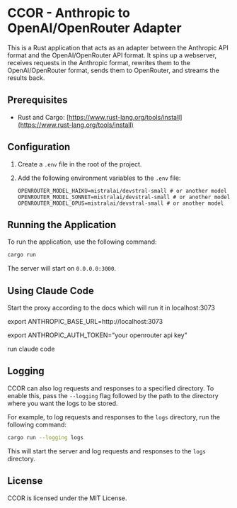 # CCOR - Anthropic to OpenAI/OpenRouter Adapter

This is a Rust application that acts as an adapter between the Anthropic API format and the OpenAI/OpenRouter API format. It spins up a webserver, receives requests in the Anthropic format, rewrites them to the OpenAI/OpenRouter format, sends them to OpenRouter, and streams the results back.

## Prerequisites

- Rust and Cargo: [https://www.rust-lang.org/tools/install](https://www.rust-lang.org/tools/install)

## Configuration

1.  Create a `.env` file in the root of the project.
2.  Add the following environment variables to the `.env` file:

    ```
    OPENROUTER_MODEL_HAIKU=mistralai/devstral-small # or another model
    OPENROUTER_MODEL_SONNET=mistralai/devstral-small # or another model
    OPENROUTER_MODEL_OPUS=mistralai/devstral-small # or another model
    ```

## Running the Application

To run the application, use the following command:

```bash
cargo run
```

The server will start on `0.0.0.0:3000`.

## Using Claude Code

Start the proxy according to the docs which will run it in localhost:3073

export ANTHROPIC_BASE_URL=http://localhost:3073

export ANTHROPIC_AUTH_TOKEN="your openrouter api key"

run claude code

## Logging

CCOR can also log requests and responses to a specified directory. To enable this, pass the `--logging` flag followed by the path to the directory where you want the logs to be stored.

For example, to log requests and responses to the `logs` directory, run the following command:

```bash
cargo run --logging logs
```

This will start the server and log requests and responses to the `logs` directory.

## License

CCOR is licensed under the MIT License.
